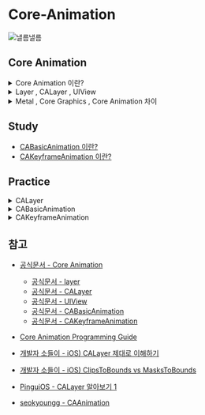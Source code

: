 # Core-Animation

![낼름낼름](https://mblogthumb-phinf.pstatic.net/MjAyMjA3MTdfMjEw/MDAxNjU3OTk1MzQ5ODA0.k6xBU4rn2o6EcIOP9Yr3X2GDNezS8axxu0n9cMDK8X8g.QsyQGCEVCxnBg_XDHnpSQ9tzSdqTvtS-1W2jArA5-DMg.GIF.gogoa25/IMG_6840.GIF?type=w800)

## Core Animation

<details>
<summary> Core Animation 이란?</summary>

<br/>

> Render, compose, and animate visual elements

> Core Animation은 iOS와 OS X에서 모두 사용할 수 있는 그래픽 렌더링 및 애니메이션 인프라로, App의 View와 다른 시각적 요소를 애니메이션화하는 데 사용

<br/>

<p align="center">
   <img src="https://developer.apple.com/library/archive/documentation/Cocoa/Conceptual/CoreAnimation_guide/Art/ca_architecture_2x.png" alt="Example Image" width="50%">
   <br/>
   출처: Core Animation Programming Guide
</p>
<br/>

App의 뷰 계층을 관리하면서 애니메이션을 최적화하는 프레임워크

1. GPU 가속을 활용한 **프레임워크**

   - `UIView` , `Layer` 등에 애니메이션을 적용할 수 있도록 도움
   - UIKit과 밀접하게 연관
   - `UIViewRepresentable` 사용 시 , SwiftUI에서도 활용 가능
   - 내부적으로 Metal / Core Graphics 사용 가능
     <br/>

2. `CALayer` 기반으로 동작, `CABasicAnimation` , `CAKeyframeAnimation` 등 제공

   - 몇 가지 애니메이션 매개변수(ex, 시작점 및 종료점) 설정 후 Core Animation 으로 명령
   - 나머지 Task를 GPU에 넘겨 렌더링을 가속화

   - 애니메이션을 실행해도 **Main Thread** 를 차단하지 않으며 , 비동기적으로 실행 됨
     <br/>

<p align="center">

  <table style="width:100%; text-align:center; border-spacing:20px;">
  <tr>
     <td style="text-align:center; vertical-align:middle;">
        <p align="center">
        <img src="https://github.com/BOLTB0X/Core-Animation/blob/main/Img/UIview%20%EC%83%9D%EC%84%B1.png?raw=true" 
             alt="image 1" 
             style="width:150px; height:300px; object-fit:contain; border:1px solid #ddd; border-radius:4px;"/>
        </p>
     </td>
     <td style="text-align:center; vertical-align:middle;">
        <p align="center">
        <img src="https://github.com/BOLTB0X/Core-Animation/blob/main/Img/%EC%89%90%EB%8F%84%EC%9A%B0.png?raw=true" 
             alt="image 1" 
             style="width:150px; height:300px; object-fit:contain; border:1px solid #ddd; border-radius:4px;"/>
        </p>
     </td>
  </tr>
  <tr>
     <td style="text-align:center; font-size:14px; font-weight:bold;">
     <p align="center">
        UIView 이용
     </p>
     </td>
     <td style="text-align:center; font-size:14px; font-weight:bold;">
     <p align="center">
        CALayer 이용
     </p>
     </td>
  </table>
  </p>

- **UIView** 그리기 방식이 **UIKit** 직접 관리
- **CALayer** 기반으로 동작 -> GPU가 직접 그리는 방식 -> **CoreAnimation** 기반

|                 | UIView                                                  | CALayer                                          |
| --------------- | ------------------------------------------------------- | ------------------------------------------------ |
| **역할**        | 화면에 표시되는 UI 요소 (버튼, 라벨, 이미지 뷰 등)      | UIView의 내부 그래픽을 담당하는 저수준 레이어    |
| **계층 구조**   | UIView끼리 부모-자식 관계를 형성                        | UIView의 `layer` 속성을 통해 관리                |
| **그리기 방식** | 시스템이 필요할 때 자동으로 다시 그림 (`draw(_:)` 호출) | GPU가 직접 그리는 방식                           |
| **사용 사례**   | 버튼, 라벨, 이미지 뷰 등 UI 요소                        | 그림자, 둥근 모서리, 애니메이션, 퍼포먼스 최적화 |

<br/>

</details>

<details>
<summary> Layer , CALayer , UIView </summary>

<br/>

> Layer , CALayer , UIView 개념이 중요

| 개념        | 설명                                                                          |
| ----------- | ----------------------------------------------------------------------------- |
| **Layer**   | 그래픽을 렌더링하는 기본 단위. GPU 가속을 활용하여 최적화된 그리기 연산 수행  |
| **CALayer** | Core Animation에서 제공하는 레이어 객체. UIView의 애니메이션 및 렌더링을 담당 |
| **UIView**  | UIKit의 기본 UI 요소로, 내부적으로 CALayer를 포함하여 화면에 그려짐           |

**UIView** 가 그리기 연산을 직접 수행 X, **Core Animation** 에게 **CALayer** 타입의 프로퍼티인 **layer** 를 통해 delegate

1. **layer**

   > The view’s Core Animation layer to use for rendering.

   ```swift
   @MainActor
   var layer: CALayer { get }
   // iOS 2.0+ | iPadOS 2.0+ | Mac Catalyst 13.1+ | tvOS | visionOS 1.0+
   ```

   - 그래픽을 렌더링하는 기본 단위

   - 결코 `nill` 을 갖지 않음
     <br/>

2. **CALayer**

   > An object that manages image-based content and allows you to perform animations on that content.

   ```swift
   class CALayer
   // iOS 2.0+ | iPadOS 2.0+ | Mac Catalyst 13.1+ | macOS 10.5+ | tvOS 9.0+ | visionOS 1.0+
   // CA: Core Animation의 약자
   ```

   - Core Animation의 핵심, Core Animation 뷰에서 이미지 기반의 컨텐츠를 관리하고 애니메이션을 수행하는 객체

     - **CALayer** 기반으로 애니메이션을 직접 조작(타이밍, 중첩 효과, 3D 변환 등)
       <br/>

   - `backgroundColor`, `border`, `shadow` 등 프로퍼티들은 **CALayer** 에 속함
   - 콘텐츠를 화면에 표시하는 데 사용되는 `geometry` 를 포함
   - **CALayer(Root)** 는 여러 개의 **SubLayer** 를 둘 수 있음
     <br/>

3. **UIView**

   > An object that manages the content for a rectangular area on the screen.

   ```swift
   @MainActor
   class UIView
   // iOS 2.0+ | iPadOS 2.0+ | Mac Catalyst 13.1+ | tvOS | visionOS 1.0+
   ```

   - 화면(UI) 을 담당하는 UIKit 내 클래스

     - UIKit에 속한 UIView를 이용하여 UI 를 그림

     - 레이아웃, 터치 이벤트 등 관련 작업을 처리

     - 뷰 위에 컨텐츠나 애니메이션을 그리기 연산은 **UIView** 가 하지 않음
       <br/>

   - **UIView** 내부에 **CALayer**가 존재 , 실제 그래픽 처리는 **CALayer**가 담당
     - UIView는 하나의 CALayer(Root)만 가짐
       <br/>

</details>

<details>
<summary> Metal , Core Graphics , Core Animation 차이</summary>

<br/>

| **기술**           | **역할**                                                  | **위치**                                       |
| ------------------ | --------------------------------------------------------- | ---------------------------------------------- |
| **Metal**          | 저수준 그래픽 API, GPU 활용 최적화                        | 가장 하위 (GPU 레벨)                           |
| **Core Graphics**  | 2D 그래픽 렌더링 (비트맵 기반)                            | Metal보다 상위, 하지만 Core Animation보다 하위 |
| **Core Animation** | GPU 가속을 활용한 애니메이션 프레임워크, 뷰의 레이어 관리 | 가장 상위 (UIView/CALayer)                     |

</details>

## Study

- [CABasicAnimation 이란?](https://github.com/BOLTB0X/Core-Animation/blob/main/Study/CABasicAnimation.md)
- [CAKeyframeAnimation 이란?](https://github.com/BOLTB0X/Core-Animation/blob/main/Study/CABasicAnimation.md)

## Practice

<details>
<summary> CALayer </summary>

<p align="center">
  <table style="width:100%; text-align:center; border-spacing:20px;">
    <tr>
        <td style="text-align:center; vertical-align:middle;">
        <p align="center">
        <img src="https://github.com/BOLTB0X/Core-Animation/blob/main/Img/%EB%AA%A8%EC%84%9C%EB%A6%AC%20%EB%91%A5%EA%B8%80%EA%B2%8C.png?raw=true" 
             alt="image 1" 
             style="width:150px; height:300px; object-fit:contain; border:1px solid #ddd; border-radius:4px;"/>
        </p>
      </td>
        <td style="text-align:center; vertical-align:middle;">
        <p align="center">
        <img src="https://github.com/BOLTB0X/Core-Animation/blob/main/Img/%ED%85%8C%EB%91%90%EB%A6%AC.png?raw=true" 
             alt="image 1" 
             style="width:150px; height:300px; object-fit:contain; border:1px solid #ddd; border-radius:4px;"/>
        </p>
      </td>
      <td style="text-align:center; vertical-align:middle;">
        <p align="center">
        <img src="https://github.com/BOLTB0X/Core-Animation/blob/main/Img/%EA%B7%B8%EB%A6%BC%EC%9D%84%20%EA%B2%B9%EC%B9%A0%EB%95%8C.png?raw=true" 
             alt="image 1" 
             style="width:150px; height:300px; object-fit:contain; border:1px solid #ddd; border-radius:4px;"/>
        </p>
      </td>
            <td style="text-align:center; vertical-align:middle;">
        <p align="center">
        <img src="https://github.com/BOLTB0X/Core-Animation/blob/main/Img/%EC%89%90%EB%8F%84%EC%9A%B0.png?raw=true" 
             alt="image 1" 
             style="width:150px; height:300px; object-fit:contain; border:1px solid #ddd; border-radius:4px;"/>
        </p>
      </td>
    </tr>
    <tr>
      <td style="text-align:center; font-size:14px; font-weight:bold;">
      <p align="center">
      모서리 둥글게
      </p>
      </td>
      <td style="text-align:center; font-size:14px; font-weight:bold;">
      <p align="center">
      테두리 굵게
      </p>
      </td>
      <td style="text-align:center; font-size:14px; font-weight:bold;">
      <p align="center">
      그림 겹치기
      </p>
      </td>
      <td style="text-align:center; font-size:14px; font-weight:bold;">
      <p align="center">
      쉐도우
      </p>
      </td>
    </tr>
  </table>
</p>

1. `UIView` 생성 -> 화면에 표시

   <details>
   <summary> 코드 </summary>

   ```swift
   class AnimationViewController: UIViewController {

       override func viewDidLoad() {
           super.viewDidLoad()

           createUIView(frame: CGRect(x: 40, y: 60, width: 120, height: 80), backgroundColor: .blue)
       }

       // MARK: - createUIView
       private func createUIView(frame: CGRect, backgroundColor: UIColor?) {
           let myView = UIView(frame: frame)
           myView.backgroundColor = backgroundColor
           view.addSubview(myView)
       }
   }
   ```

   </details>

   <br/>

2. `CALayer` -> 모서리를 둥굴게

   <details>
   <summary> 코드 </summary>

   ```swift
   class AnimationViewController: UIViewController {

       override func viewDidLoad() {
           super.viewDidLoad()

           //createUIView(frame: CGRect(x: 40, y: 60, width: 120, height: 80), backgroundColor: .blue)
           createRoundedcorners(frame: CGRect(x: 40, y: 60, width: 120, height: 80),
                                backgroundColor: UIColor.red.cgColor,
                                cornerRadius: 20)
       }

       // ....

       // MARK: - createRoundedcorners
       private func createRoundedcorners(frame: CGRect,
                                         backgroundColor: CGColor?,
                                         cornerRadius: CGFloat) {
           let myLayer = CALayer()
           myLayer.frame = frame
           myLayer.backgroundColor = backgroundColor
           myLayer.cornerRadius = cornerRadius
           view.layer.addSublayer(myLayer) // 뷰의 기본 layer에 추가
       }

   }
   ```

   </details>
   <br/>

3. 여러개의 도형을 겹치거나 그림을 그릴 때

   <details>
   <summary> 코드 </summary>

   ```swift
   // MARK: - createMutiRectangle
   private func createMutiRectangle(_ myLayer: CALayer) {
      let layer1: CALayer = CALayer()
      layer1.frame = .init(x: 10, y: 10, width: 100, height: 100)
      layer1.backgroundColor = UIColor.blue.cgColor
      myLayer.addSublayer(layer1)

      let layer2: CALayer = CALayer()
      layer2.frame = .init(x: 120, y: 10, width: 100, height: 100)
      layer2.backgroundColor = UIColor.green.cgColor
      myLayer.addSublayer(layer2)

      let layer3: CALayer = CALayer()
      layer3.frame = .init(x: 230, y: 10, width: 100, height: 100)
      layer3.backgroundColor = UIColor.yellow.cgColor
      myLayer.addSublayer(layer3)
   }
   ```

   </details>

   <br/>

4. 마스크(masksToBounds) 및 Shadow 효과

   <details>
   <summary> 코드 </summary>

   ```swift
   // MARK: - applyShadow
   private func applyShadow(_ myLayer: CALayer,
                            shadowColor: CGColor?, // 그림자 색상
                            shadowOpacity: Float, // 그림자 불투명도 (0~1)
                            shadowOffset: CGSize, // 그림자 위치
                            shadowRadius: CGFloat) { // 그림자의 흐림 정도
         myLayer.shadowColor = UIColor.black.cgColor
         myLayer.shadowOpacity = 0.5
         myLayer.shadowOffset = CGSize(width: 5, height: 5)
         myLayer.shadowRadius = 10
         myLayer.masksToBounds = false // false여야 그림자가 표시됨
   } // applyShadow
   ```

   ```swift
    // MARK: - createRoundedcorners
    private func createRoundedcorners(frame: CGRect,
                                      backgroundColor: CGColor?,
                                      cornerRadius: CGFloat) {

         // ...

         applyShadow(myLayer,
                     shadowColor: UIColor.black.cgColor,
                     shadowOpacity: 0.5,
                     shadowOffset: CGSize(width: 5, height: 5),
                     shadowRadius: 10) // 추가
    } // createRoundedcorners

    // MARK: - createMutiRectangle
    private func createMutiRectangle(_ myLayer: CALayer) {
         // ...

        applyShadow(layer1,
                    shadowColor: UIColor.blue.cgColor,
                    shadowOpacity: 0.5,
                    shadowOffset: CGSize(width: 5, height: 5),
                    shadowRadius: 10)

         // ...

        applyShadow(layer2,
                    shadowColor: UIColor.green.cgColor,
                    shadowOpacity: 0.5,
                    shadowOffset: CGSize(width: 5, height: 5),
                    shadowRadius: 10)

         // ...

        applyShadow(layer3,
                    shadowColor: UIColor.yellow.cgColor,
                    shadowOpacity: 0.5,
                    shadowOffset: CGSize(width: 5, height: 5),
                    shadowRadius: 10)

    } // createMutiRectangle
   ```

   </details>

   <br/>

</details>

<details>
<summary> CABasicAnimation </summary>

1. **Move 애니메이션**
   <p align="center">
     <table style="width:100%; text-align:center; border-spacing:20px;">
       <tr>
         <td style="text-align:center; vertical-align:middle;">
           <p align="center">
           <img src="https://github.com/BOLTB0X/Core-Animation/blob/main/Img/%EC%95%A0%EB%8B%88%20%ED%82%A4%ED%8C%A8%EC%8A%A4%EB%8B%90.gif?raw=true" 
             alt="image 1" 
             style="width:150px; height:400px; object-fit:contain; border:1px solid #ddd; border-radius:4px;"/>
           </p>
         </td>
         <td style="text-align:center; vertical-align:middle;">
           <p align="center">
           <img src="https://github.com/BOLTB0X/Core-Animation/blob/main/Img/move-%EB%B0%98%EB%B3%B5.gif?raw=true" 
             alt="image 1" 
             style="width:150px; height:400px; object-fit:contain; border:1px solid #ddd; border-radius:4px;"/>
           </p>
         </td>
         <td style="text-align:center; vertical-align:middle;">
           <p align="center">
           <img src="https://github.com/BOLTB0X/Core-Animation/blob/main/Img/fillmode.gif?raw=true" 
             alt="image 2" 
             style="width:150px; height:400px; object-fit:contain; border:1px solid #ddd; border-radius:4px;"/>
           </p>
         </td>
         <td style="text-align:center; vertical-align:middle;">
           <p align="center">
           <img src="https://github.com/BOLTB0X/Core-Animation/blob/main/Img/isRemovedOnCompletion-True.gif?raw=true" 
             alt="image 2" 
             style="width:150px; height:400px; object-fit:contain; border:1px solid #ddd; border-radius:4px;"/>
           </p>
         </td>
         </tr>
         <tr>
         <td style="text-align:center; font-size:14px; font-weight:bold;">
         <p align="center">
         keyPath: "position.x" , forKey: nil
         </p>
         </td>
         <td style="text-align:center; font-size:14px; font-weight:bold;">
         <p align="center">
         keyPath: "position" , forKey: "move"
         </p>
         </td>
         <td style="text-align:center; font-size:14px; font-weight:bold;">
         <p align="center">
         fillmode
         </p>
         </td>
         <td style="text-align:center; font-size:14px; font-weight:bold;">
         <p align="center">
         isRemovedOnCompletion: True
         </p>
         </td>
       </tr>
     </table>
   </p>

   <details>
   <summary> 코드 </summary>

   ```swift
   // MARK: - applyPositionChange
   private func applyPositionChange(to layer: CALayer) {
        let animation = CABasicAnimation(keyPath: "position.x")
        animation.fromValue = 0
        animation.toValue = self.view.bounds.width
        animation.duration = 1.0
        layer.add(animation, forKey: nil)
   } //

   // MARK: - applyMoveAnimation
   private func applyMoveAnimation(to layer: CALayer) {
        let animation = CABasicAnimation(keyPath: "position")
        animation.fromValue = CGPoint(x: 50, y: 50)  // 시작
        animation.toValue = CGPoint(x: 200, y: 200) // 종료
        animation.duration = 1.5
        animation.timingFunction = CAMediaTimingFunction(name: .easeInEaseOut) // 속도 조절
        animation.repeatCount = Float.infinity      // 무한 반복
        animation.autoreverses = true               // 애니메이션이 끝나면 반대로 실행

        layer.add(animation, forKey: "move")
   }
   ```

   </details>
   <br/>

2. **Shake** , **Scale(opacity)** , **Fade** , **Rotate**
   <p align="center">
     <table style="width:100%; text-align:center; border-spacing:20px;">
       <tr>
         <td style="text-align:center; vertical-align:middle;">
           <p align="center">
           <img src="https://github.com/BOLTB0X/Core-Animation/blob/main/Img/%EC%95%A0%EB%8B%88%EB%A9%94%EC%9D%B4%EC%85%98-%EC%B2%AB.gif?raw=true" 
                alt="image 1" 
                style="width:200px; height:400px; object-fit:contain; border:1px solid #ddd; border-radius:4px;"/>
           </p>
         </td>
         <td style="text-align:center; vertical-align:middle;">
           <p align="center">
           <img src="https://github.com/BOLTB0X/Core-Animation/blob/main/Img/rotate.gif?raw=true" 
                alt="image 2" 
                style="width:200px; height:400px; object-fit:contain; border:1px solid #ddd; border-radius:4px;"/>
           </p>
         </td>
       </tr>
       <tr>
         <td style="text-align:center; font-size:14px; font-weight:bold;">
         <p align="center">
         Shake , Scale(opacity) , Fade
         </p>
         </td>
         <td style="text-align:center; font-size:14px; font-weight:bold;">
         <p align="center">
         Rotate
         </p>
         </td>
       </tr>
     </table>
   </p>

   <details>
   <summary> 코드 </summary>

   ```swift
    // MARK: - applyShakeAnimation
    private func applyShakeAnimation(to layer: CALayer) {
        let animation = CABasicAnimation(keyPath: "position.x")
        animation.fromValue = layer.position.x - 5
        animation.toValue = layer.position.x + 5
        animation.duration = 0.1
        animation.repeatCount = Float.infinity
        animation.autoreverses = true
        layer.add(animation, forKey: "shake")
    } // applyShakeAnimation

    // MARK: - applyScaleAnimation
    private func applyScaleAnimation(to layer: CALayer) {
        let animation = CABasicAnimation(keyPath: "transform.scale")
        animation.fromValue = 1.0
        animation.toValue = 1.2
        animation.duration = 0.8
        animation.repeatCount = Float.infinity
        animation.autoreverses = true
        layer.add(animation, forKey: "scale")
    } // applyScaleAnimation

    // MARK: - applyFadeAnimation
    private func applyFadeAnimation(to layer: CALayer) {
        let animation = CABasicAnimation(keyPath: "opacity")
        animation.fromValue = 1.0
        animation.toValue = 0.3
        animation.duration = 1.5
        animation.repeatCount = Float.infinity
        animation.autoreverses = true
        layer.add(animation, forKey: "fade")
    } // applyFadeAnimation

    // MARK: - applyRotation
    private func applyRotation(to layer: CALayer) {
        let animation = CABasicAnimation(keyPath: "transform.rotation.z")
        animation.fromValue = 0 // 시작 각도 (라디안)
        animation.toValue = CGFloat.pi * 2 // 360도 회전 (2π 라디안)
        animation.duration = 1.0 // 1초 동안 회전
        animation.repeatCount = Float.infinity // 무한 반복
        layer.add(animation, forKey: "rotation")
    }
   ```

   </details>
   <br/>

</details>

<details>
<summary> CAKeyframeAnimation </summary>

<p align="center">

  <table style="width:100%; text-align:center; border-spacing:20px;">
  <tr>
     <td style="text-align:center; vertical-align:middle;">
        <p align="center">
        <img src="https://github.com/BOLTB0X/Core-Animation/blob/main/Img/UIview%20%EC%83%9D%EC%84%B1.png?raw=true" 
             alt="image 1" 
             style="width:200px; height:300px; object-fit:contain; border:1px solid #ddd; border-radius:4px;"/>
        </p>
     </td>
     <td style="text-align:center; vertical-align:middle;">
        <p align="center">
        <img src="https://github.com/BOLTB0X/Core-Animation/blob/main/Img/%EC%89%90%EB%8F%84%EC%9A%B0.png?raw=true" 
             alt="image 1" 
             style="width:200px; height:300px; object-fit:contain; border:1px solid #ddd; border-radius:4px;"/>
        </p>
     </td>
  </tr>
  <tr>
     <td style="text-align:center; font-size:14px; font-weight:bold;">
     <p align="center">
        Curve
     </p>
     </td>
     <td style="text-align:center; font-size:14px; font-weight:bold;">
     <p align="center">
        autoreverses
     </p>
     </td>
  </table>
  </p>

   <details>
   <summary> 코드 </summary>

    ```swift
    // MARK: - applyMoveCurve
    private func applyMoveCurve(to layer: CALayer) {
        let animation = CAKeyframeAnimation(keyPath: "position")
        let path = UIBezierPath()

        path.move(to: CGPoint(x: 20, y: 300))

        path.addCurve(to: CGPoint(x: 350, y: 300),
                      controlPoint1: CGPoint(x: 100, y: 50),
                      controlPoint2: CGPoint(x: 270, y: 500))

        animation.path = path.cgPath
        animation.duration = 2.0
        animation.timingFunction = CAMediaTimingFunction(name: .easeInEaseOut)
        animation.repeatCount = Float.infinity
        animation.autoreverses = true

        layer.add(animation, forKey: "curveAnimation")
    } // applyMoveCurve
    ```

   </details>
   <br/>

</details>

## 참고

- [공식문서 - Core Animation](https://developer.apple.com/documentation/quartzcore)

  - [공식문서 - layer](https://developer.apple.com/documentation/uikit/uiview/layer)
  - [공식문서 - CALayer](https://developer.apple.com/documentation/QuartzCore/CALayer)
  - [공식문서 - UIView](https://developer.apple.com/documentation/uikit/uiview)
  - [공식문서 - CABasicAnimation](https://developer.apple.com/documentation/quartzcore/cabasicanimation#2776772)
  - [공식문서 - CAKeyframeAnimation](https://developer.apple.com/documentation/quartzcore/cakeyframeanimation)

- [Core Animation Programming Guide](https://developer.apple.com/library/archive/documentation/Cocoa/Conceptual/CoreAnimation_guide/CoreAnimationBasics/CoreAnimationBasics.html#//apple_ref/doc/uid/TP40004514-CH2-SW3)

- [개발자 소들이 - iOS) CALayer 제대로 이해하기](https://babbab2.tistory.com/53)

- [개발자 소들이 - iOS) ClipsToBounds vs MasksToBounds](https://babbab2.tistory.com/47)

- [PinguiOS - CALayer 알아보기 1](https://icksw.tistory.com/181)

- [seokyoungg - CAAnimation](https://seokyoungg.tistory.com/83)
